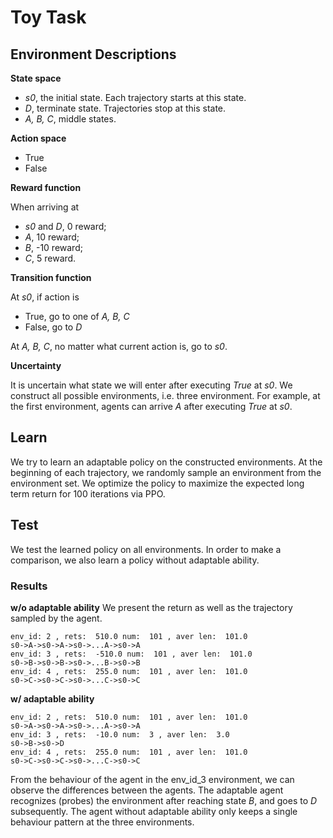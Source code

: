 # Toy Task

## Environment Descriptions

**State space**

- *s0*, the initial state. Each trajectory starts at this state.
- *D*, terminate state. Trajectories stop at this state.
- *A, B, C*, middle states. 

**Action space**

- True
- False

**Reward function**

When arriving at

- *s0* and *D*, 0 reward;
- *A*, 10 reward;
- *B*, -10 reward;
- *C*, 5 reward.

**Transition function**

At *s0*, if action is 
- True, go to one of *A, B, C*
- False, go to *D*

At *A, B, C*, no matter what current action is, go to *s0*.

**Uncertainty**

It is uncertain what state we will enter after executing *True* at *s0*. 
We construct all possible environments, i.e. three environment. 
For example, at the first environment, agents can arrive *A* after executing *True* at *s0*.

## Learn

We try to learn an adaptable policy on the constructed environments.
At the beginning of each trajectory, we randomly sample an environment from the environment set. 
We optimize the policy to maximize the expected long term return for 100 iterations via PPO.

## Test
We test the learned policy on all environments.
In order to make a comparison, we also learn a policy without adaptable ability.
### Results
**w/o adaptable ability**
We present the return as well as the trajectory sampled by the agent.
```
env_id: 2 , rets:  510.0 num:  101 , aver len:  101.0
s0->A->s0->A->s0->...A->s0->A
env_id: 3 , rets:  -510.0 num:  101 , aver len:  101.0
s0->B->s0->B->s0->...B->s0->B
env_id: 4 , rets:  255.0 num:  101 , aver len:  101.0
s0->C->s0->C->s0->...C->s0->C
```

**w/ adaptable ability**
```
env_id: 2 , rets:  510.0 num:  101 , aver len:  101.0
s0->A->s0->A->s0->...A->s0->A
env_id: 3 , rets:  -10.0 num:  3 , aver len:  3.0
s0->B->s0->D
env_id: 4 , rets:  255.0 num:  101 , aver len:  101.0
s0->C->s0->C->s0->...C->s0->C
```

From the behaviour of the agent in the env_id_3 environment, we can observe the differences between the agents.
The adaptable agent recognizes (probes) the environment after reaching state *B*, and goes to *D* subsequently.
The agent without adaptable ability only keeps a single behaviour pattern at the three environments.
